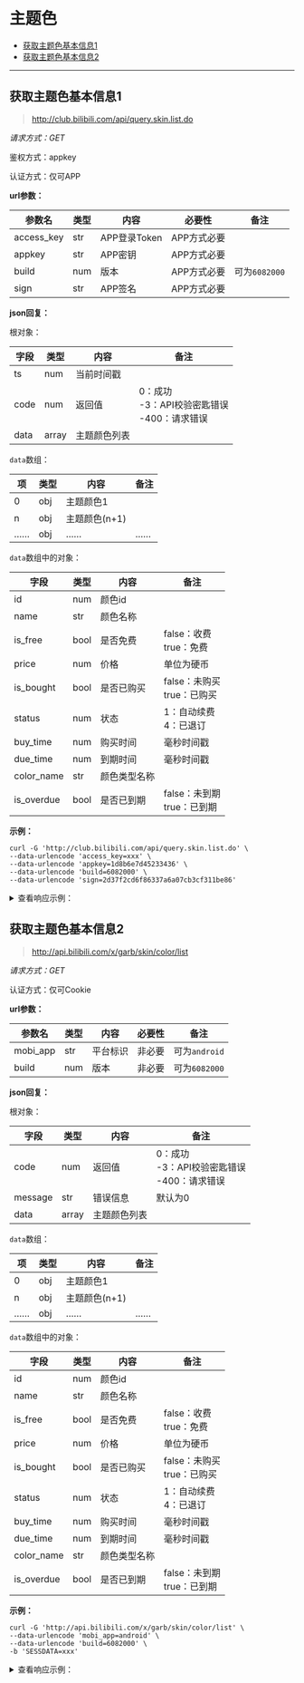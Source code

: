 # 主题色

- [获取主题色基本信息1](#获取主题色基本信息1)
- [获取主题色基本信息2](#获取主题色基本信息2)

---

## 获取主题色基本信息1

> http://club.bilibili.com/api/query.skin.list.do

*请求方式：GET*

鉴权方式：appkey

认证方式：仅可APP

**url参数：**

| 参数名     | 类型 | 内容         | 必要性      | 备注          |
| ---------- | ---- | ------------ | ----------- | ------------- |
| access_key | str  | APP登录Token | APP方式必要 |               |
| appkey     | str  | APP密钥      | APP方式必要 |               |
| build      | num  | 版本         | APP方式必要 | 可为`6082000` |
| sign       | str  | APP签名      | APP方式必要 |               |

**json回复：**

根对象：

| 字段 | 类型  | 内容         | 备注                                                 |
| ---- | ----- | ------------ | ---------------------------------------------------- |
| ts   | num   | 当前时间戳   |                                                      |
| code | num   | 返回值       | 0：成功<br />-3：API校验密匙错误<br />-400：请求错误 |
| data | array | 主题颜色列表 |                                                      |

`data`数组：

| 项   | 类型 | 内容          | 备注 |
| ---- | ---- | ------------- | ---- |
| 0    | obj  | 主题颜色1     |      |
| n    | obj  | 主题颜色(n+1) |      |
| ……   | obj  | ……            | ……   |

`data`数组中的对象：

| 字段       | 类型 | 内容         | 备注                            |
| ---------- | ---- | ------------ | ------------------------------- |
| id         | num  | 颜色id       |                                 |
| name       | str  | 颜色名称     |                                 |
| is_free    | bool | 是否免费     | false：收费<br />true：免费     |
| price      | num  | 价格         | 单位为硬币                      |
| is_bought  | bool | 是否已购买   | false：未购买<br />true：已购买 |
| status     | num  | 状态         | 1：自动续费<br />4：已退订      |
| buy_time   | num  | 购买时间     | 毫秒时间戳                      |
| due_time   | num  | 到期时间     | 毫秒时间戳                      |
| color_name | str  | 颜色类型名称 |                                 |
| is_overdue | bool | 是否已到期   | false：未到期<br />true：已到期 |

**示例：**

```shell
curl -G 'http://club.bilibili.com/api/query.skin.list.do' \
--data-urlencode 'access_key=xxx' \
--data-urlencode 'appkey=1d8b6e7d45233436' \
--data-urlencode 'build=6082000' \
--data-urlencode 'sign=2d37f2cd6f86337a6a07cb3cf311be86'
```

<details>
<summary>查看响应示例：</summary>

```json
{
    "ts": 1599225638239,
    "code": 0,
    "data": [
        {
            "id": 2,
            "name": "少女粉",
            "is_free": true,
            "price": 0,
            "is_bought": false,
            "color_name": "pink",
            "is_overdue": false
        },
        {
            "id": 1,
            "name": "夜间模式",
            "is_free": true,
            "price": 0,
            "is_bought": false,
            "color_name": "black",
            "is_overdue": false
        },
        {
            "id": 3,
            "name": "姨妈红",
            "is_free": false,
            "price": 5,
            "is_bought": false,
            "color_name": "red",
            "is_overdue": false
        },
        {
            "id": 4,
            "name": "咸蛋黄",
            "is_free": false,
            "price": 5,
            "is_bought": false,
            "color_name": "yellow",
            "is_overdue": false
        },
        {
            "id": 5,
            "name": "早苗绿",
            "is_free": false,
            "price": 5,
            "is_bought": false,
            "status": 4,
            "buy_time": 1599219782000,
            "due_time": 1601811782000,
            "color_name": "green",
            "is_overdue": false
        },
        {
            "id": 6,
            "name": "胖次蓝",
            "is_free": false,
            "price": 5,
            "is_bought": false,
            "color_name": "blue",
            "is_overdue": false
        },
        {
            "id": 7,
            "name": "基佬紫",
            "is_free": false,
            "price": 5,
            "is_bought": false,
            "color_name": "purple",
            "is_overdue": false
        }
    ]
}
```

</details>

## 获取主题色基本信息2

> http://api.bilibili.com/x/garb/skin/color/list

*请求方式：GET*

认证方式：仅可Cookie

**url参数：**

| 参数名   | 类型 | 内容     | 必要性 | 备注          |
| -------- | ---- | -------- | ------ | ------------- |
| mobi_app | str  | 平台标识 | 非必要 | 可为`android` |
| build    | num  | 版本     | 非必要 | 可为`6082000` |

**json回复：**

根对象：

| 字段    | 类型  | 内容         | 备注                                                 |
| ------- | ----- | ------------ | ---------------------------------------------------- |
| code    | num   | 返回值       | 0：成功<br />-3：API校验密匙错误<br />-400：请求错误 |
| message | str   | 错误信息     | 默认为0                                              |
| data    | array | 主题颜色列表 |                                                      |

`data`数组：

| 项   | 类型 | 内容          | 备注 |
| ---- | ---- | ------------- | ---- |
| 0    | obj  | 主题颜色1     |      |
| n    | obj  | 主题颜色(n+1) |      |
| ……   | obj  | ……            | ……   |

`data`数组中的对象：

| 字段       | 类型 | 内容         | 备注                            |
| ---------- | ---- | ------------ | ------------------------------- |
| id         | num  | 颜色id       |                                 |
| name       | str  | 颜色名称     |                                 |
| is_free    | bool | 是否免费     | false：收费<br />true：免费     |
| price      | num  | 价格         | 单位为硬币                      |
| is_bought  | bool | 是否已购买   | false：未购买<br />true：已购买 |
| status     | num  | 状态         | 1：自动续费<br />4：已退订      |
| buy_time   | num  | 购买时间     | 毫秒时间戳                      |
| due_time   | num  | 到期时间     | 毫秒时间戳                      |
| color_name | str  | 颜色类型名称 |                                 |
| is_overdue | bool | 是否已到期   | false：未到期<br />true：已到期 |

**示例：**

```shell
curl -G 'http://api.bilibili.com/x/garb/skin/color/list' \
--data-urlencode 'mobi_app=android' \
--data-urlencode 'build=6082000' \
-b 'SESSDATA=xxx'
```

<details>
<summary>查看响应示例：</summary>

```json
{
    "code": 0,
    "message": "0",
    "ttl": 1,
    "data": [
        {
            "id": 8,
            "name": "简洁白",
            "is_free": true,
            "price": 0,
            "is_bought": false,
            "status": 0,
            "buy_time": 0,
            "due_time": 0,
            "color_name": "white",
            "is_overdue": false
        },
        {
            "id": 2,
            "name": "少女粉",
            "is_free": true,
            "price": 0,
            "is_bought": false,
            "status": 0,
            "buy_time": 0,
            "due_time": 0,
            "color_name": "pink",
            "is_overdue": false
        },
        {
            "id": 1,
            "name": "夜间模式",
            "is_free": true,
            "price": 0,
            "is_bought": false,
            "status": 0,
            "buy_time": 0,
            "due_time": 0,
            "color_name": "black",
            "is_overdue": false
        },
        {
            "id": 3,
            "name": "姨妈红",
            "is_free": false,
            "price": 5,
            "is_bought": false,
            "status": 0,
            "buy_time": 0,
            "due_time": 0,
            "color_name": "red",
            "is_overdue": false
        },
        {
            "id": 4,
            "name": "咸蛋黄",
            "is_free": false,
            "price": 5,
            "is_bought": false,
            "status": 0,
            "buy_time": 0,
            "due_time": 0,
            "color_name": "yellow",
            "is_overdue": false
        },
        {
            "id": 5,
            "name": "早苗绿",
            "is_free": false,
            "price": 5,
            "is_bought": false,
            "status": 4,
            "buy_time": 1599219782000,
            "due_time": 1601811782000,
            "color_name": "green",
            "is_overdue": false
        },
        {
            "id": 6,
            "name": "胖次蓝",
            "is_free": false,
            "price": 5,
            "is_bought": false,
            "status": 0,
            "buy_time": 0,
            "due_time": 0,
            "color_name": "blue",
            "is_overdue": false
        },
        {
            "id": 7,
            "name": "基佬紫",
            "is_free": false,
            "price": 5,
            "is_bought": false,
            "status": 0,
            "buy_time": 0,
            "due_time": 0,
            "color_name": "purple",
            "is_overdue": false
        }
    ]
}
```

</details>